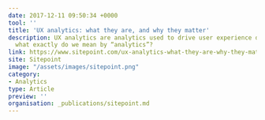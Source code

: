 ```yaml
---
date: 2017-12-11 09:50:34 +0000
tool: ''
title: 'UX analytics: what they are, and why they matter'
description: UX analytics are analytics used to drive user experience design. But
  what exactly do we mean by “analytics”?
link: https://www.sitepoint.com/ux-analytics-what-they-are-why-they-matter/
site: Sitepoint
image: "/assets/images/sitepoint.png"
category:
- Analytics
type: Article
preview: ''
organisation: _publications/sitepoint.md
---
```

